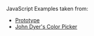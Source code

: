 JavaScript Examples taken from:

* [Prototype](http://www.prototypejs.org)
* [John Dyer's Color Picker](http://johndyer.name/post/2007/09/26/PhotoShop-like-JavaScript-Color-Picker.aspx)
